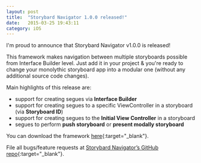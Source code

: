 ```yaml
---
layout: post
title:  "Storybard Navigator 1.0.0 released!"
date:   2015-03-25 19:43:11
category: iOS
---
```

I'm proud to announce that Storybard Navigator v1.0.0 is released!

This framework makes navigation between multiple storyboards possible from Interface Builder level. Just add it in your project & you're ready to change your monolythic storyboard app into a modular one (without any additional source code changes).

Main highlights of this release are:
  
  * support for creating segues via **Interface Builder**
  * support for creating segues to a specific ViewController in a storyboard (via **Storyboard ID**)
  * support for creating segues to the **Initial View Controller** in a storyboard
  * segues to perform **push storyboard** or **present modally storyboard**

You can download the framework [here][storyboard-navigator-release]{:target="_blank"}. 

File all bugs/feature requests at [Storybard Navigator’s GitHub repo][storyboard-navigator-gh]{:target="_blank"}.

[storyboard-navigator-release]: https://github.com/MobileToolkit/StorybardNavigator/releases/tag/1.0.0
[storyboard-navigator-gh]:      https://github.com/MobileToolkit/StorybardNavigator/
